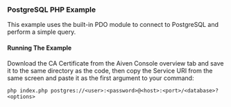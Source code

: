 ### PostgreSQL PHP Example

This example uses the built-in PDO module to connect to PostgreSQL and perform a simple query.

#### Running The Example

Download the CA Certificate from the Aiven Console overview tab and save it to the same directory as the code, then copy the Service URI from the same screen and paste it as the first argument to your command:

```
php index.php postgres://<user>:<password>@<host>:<port>/<database>?<options>
```
